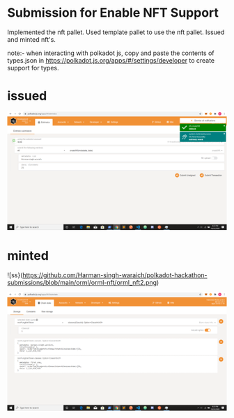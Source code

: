 # Submission for Enable NFT Support

Implemented the nft pallet.
Used template pallet to use the nft pallet.
Issued and minted nft's.

note:- when interacting with polkadot js, copy and paste the contents of types.json in https://polkadot.js.org/apps/#/settings/developer to create support for types.

# issued
![ss](https://github.com/Harman-singh-waraich/polkadot-hackathon-submissions/blob/main/orml/orml-nft/orml_nft1.png)

# minted
![ss}(https://github.com/Harman-singh-waraich/polkadot-hackathon-submissions/blob/main/orml/orml-nft/orml_nft2.png)

![ss](https://github.com/Harman-singh-waraich/polkadot-hackathon-submissions/blob/main/orml/orml-nft/orml_nft3.png)
